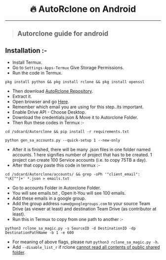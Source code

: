 <h1 align="center">🔥 AutoRclone on Android</h1> 

<hr>

> ## Autorclone guide for android

## Installation :-

- Install Termux.
- Go to `Settings-Apps-Termux` Give Storage Permissions.
- Run the code in Termux.
```
pkg install python && pkg install rclone && pkg install openssl
```
- Then download [AutoRclone Repository](https://github.com/xyou365/AutoRclone/archive/master.zip).
- Extract it.
- Open browser and go [Here](https://developers.google.com/drive/api/v3/quickstart/python).
- Remember which email you are using for this step..its important.
- Enable Drive API - Choose Desktop.
- Download the credentials.json & Move it to Autorclone Folder.
- Then Run these codes in Termux :-
```
cd /sdcard/Autorclone && pip install -r requirements.txt
```
```
python gen_sa_accounts.py --quick-setup 1 --new-only
```
- After it is finished, there will be many .json files in one folder named accounts. 1 here signifies number of project that has to be created. 1 project can create 100 Service accounts (i.e. to copy 75TB a day).
- After that copy paste this code in termux :-
```
cd /sdcard/Autorclone/accounts/ && grep -oPh '"client_email": "\K[^"]+' *.json > emails.txt
```
- Go to accounts Folder in Autorclone Folder. 
- You will see emails.txt , Open it-You will see 100 emails.
- Add these emails in a google group.
- Add the group address  `name@googlegroups.com` to your source Team Drive (as viewer at least) and destination Team Drive (as contributor at least).
- Run this in Termux to copy from one path to another :-
```
python3 rclone_sa_magic.py -s SourceID -d DestinationID -dp DestinationPathName -b 1 -e 600
```
- For meaning of above flags, please run `python3 rclone_sa_magic.py -h`.
- Add `--disable_list_r` if rclone [cannot read all contents of public shared folder](https://forum.rclone.org/t/rclone-cannot-see-all-files-folder-in-public-shared-folder/12351).


